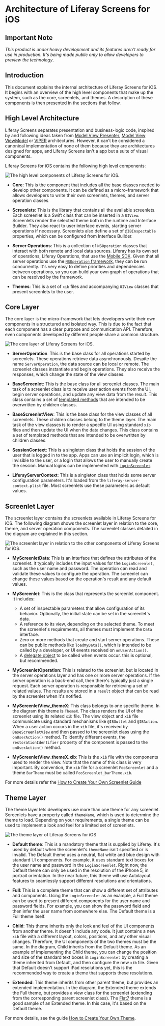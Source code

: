 # Architecture of Liferay Screens for iOS

## Important Note

*This product is under heavy development and its features aren't ready for use in production. It's being made public only to allow developers to preview the technology*.

## Introduction

This document explains the internal architecture of Liferay Screens for iOS. It begins with an overview of the high level components that make up the system, such as the core, screenlets, and themes. A description of these components is then presented in the sections that follow.

## High Level Architecture

Liferay Screens separates presentation and business-logic code, inspired by and following ideas taken from [Model View Presenter](http://en.wikipedia.org/wiki/Model-view-presenter), [Model View ViewModel](http://en.wikipedia.org/wiki/Model_View_ViewModel) or [VIPER](http://www.objc.io/issue-13/viper.html) architectures. However, it can't be considered a canonical implementation of none of them because they are architectures designed for apps, and Liferay Screens isn't a app but a suite of visual components.

Liferay Screens for iOS contains the following high level components:

![The high level components of Liferay Screens for iOS.](http://liferay.github.io/liferay-screens/ios/Library/svg/architecture-components.svg)

- **Core**: This is the component that includes all the base classes needed to develop other components. It can be defined as a micro-framework that allows developers to write their own screenlets, themes, and server operation classes.

- **Screenlets**: This is the library that contains all the available screenlets. Each screenlet is a Swift class that can be inserted in a `UIView`. Screenlets render the selected theme both in the runtime and Interface Builder. They also react to user interface events, starting server operations if necessary. Screenlets also define a set of `@IBInspectable` properties, which can be configured from Interface Builder.

- **Server Operations**: This is a collection of `NSOperation` classes that interact with both remote and local data sources. Liferay has its own set of operations, Liferay Operations, that use the [Mobile SDK](https://dev.liferay.com/develop/tutorials/-/knowledge_base/6-2/invoking-liferay-services-in-your-ios-app). Given that all server operations use the [`NSOperation` framework](https://developer.apple.com/library/mac/documentation/General/Conceptual/ConcurrencyProgrammingGuide/OperationObjects/OperationObjects.html#//apple_ref/doc/uid/TP40008091-CH101-SW1), they can be run concurrently. It's very easy to define priorities and dependencies between operations, so you can build your own graph of operations that can be resolved by the framework.

- **Themes**: This is a set of `xib` files and accompanying `UIView` classes that present screenlets to the user.

## Core Layer
 
The core layer is the micro-framework that lets developers write their own components in a structured and isolated way. This is due to the fact that each component has a clear purpose and communication API. Therefore, even components developed by different people share a common structure.
 
![The core layer of Liferay Screens for iOS.](http://liferay.github.io/liferay-screens/ios/Library/svg/architecture-core.svg)
 
- **ServerOperation**: This is the base class for all operations started by screenlets. These operations retrieve data asynchronously. Despite the name `ServerOperation`, the data source can be local or remote. The screenlet classes instantiate and begin operations. They also receive the responses, which change the state of the view classes.

- **BaseScreenlet**: This is the base class for all screenlet classes. The main task of a screenlet class is to receive user action events from the UI, begin server operations, and update any view data from the result. This class contains a set of [templated methods](http://www.oodesign.com/template-method-pattern.html) that are intended to be overwritten by children classes.

- **BaseScreenletView**: This is the base class for the view classes of all screenlets. These children classes belong to the theme layer. The main task of the view classes is to render a specific UI using standard `xib` files and then update the UI when the data changes. This class contains a set of templated methods that are intended to be overwritten by children classes.

- **SessionContext**: This is a singleton class that holds the session of the user that is logged in to the app. Apps can use an implicit login, which is invisible to the user, or a login that allows the user to manually create the session. Manual logins can be implemented with [`LoginScreenlet`](LoginScreenlet.md).

- **LiferayServerContext**: This is a singleton class that holds some server configuration parameters. It's loaded from the `liferay-server-context.plist` file. Most screenlets use these parameters as default values.

## Screenlet Layer

The screenlet layer contains the screenlets available in Liferay Screens for iOS. The following diagram shows the screenlet layer in relation to the core, theme, and server operation components. The screenlet classes detailed in the diagram are explained in this section.

![The screenlet layer in relation to the other components of Liferay Screens for iOS.](http://liferay.github.io/liferay-screens/ios/Library/svg/architecture-screenlets.svg)

- **MyScreenletData**: This is an interface that defines the attributes of the screenlet. It typically includes the input values for the `LoginScreenlet`, such as the user name and password. The operation can read and validate these values to configure the operation. The screenlet can change these values based on the operation's result and any default values.

- **MyScreenlet**: This is the class that represents the screenlet component. It includes:
	- A set of inspectable parameters that allow configuration of its behavior. Optionally, the initial state can be set in the screenlet's data.
	- A reference to its view, depending on the selected theme. To meet the screenlet's requirements, all themes must implement the `Data` interface.
	- Zero or more methods that create and start server operations. These can be public methods like `loadMyData()`, which is intended to be called by a developer, or UI events received on `onUserAction()`.
	- A [delegate object](https://developer.apple.com/library/ios/documentation/general/conceptual/DevPedia-CocoaCore/Delegation.html) to be called when events occur. this is optional, but recommended.

- **MyScreenletOperation**: This is related to the screenlet, but is located in the server operations layer and has one or more server operations. If the server operation is a back-end call, then there's typically just a single request. Each server operation is responsible for retrieving a set of related values. The results are stored in a `result` object that can be read by the screenlet when it's notified.

- **MyScreenletView_themeX**: This class belongs to one specific theme. In the diagram this theme is `ThemeX`. The class renders the UI of the screenlet using its related `xib` file. The view object and `xib` file communicate using standard mechanisms like `@IBOutlet` and `@IBAction`. When a user action occurs in the `xib` file, it's received by `BaseScreenletView` and then passed to the screenlet class using the `onUserAction()` method. To identify different events, the `restorationIdentifier` property of the component is passed to the `onUserAction()` method.

- **MyScreenletView_themeX.xib**: This is the `xib` file with the components used to render the view. Note that the name of this class is very important. By convention, the `xib` file for a screenlet `FooScreenlet` and a theme `BarTheme` must be called `FooScreenlet_barTheme.xib`.

For more details refer the [How to Create Your Own Screenlet Guide](screenlet_creation.md)
 
## Theme Layer

The theme layer lets developers use more than one theme for any screenlet. Screenlets have a property called `themeName`, which is used to determine the theme to load. Depending on your requirements, a single theme can be used to implement a look and feel for a limited set of screenlets.

![The theme layer of Liferay Screens for iOS](http://liferay.github.io/liferay-screens/ios/Library/svg/architecture-themes.svg)

- **Default theme**: This is a mandatory theme that is supplied by Liferay. It's used by default when the screenlet's `themeName` isn't specified or is invalid. The Default theme uses a neutral, flat white and blue design with standard UI components. For example, it uses standard text boxes for the user name and password in the `LoginScreenlet`. Right now, the Default theme can only be used in the resolution of the iPhone 5, in portrait orientation. In the near future, this theme will use Autolayout features to seamlessly support different resolutions and orientations.

- **Full**: This is a complete theme that can show a different set of attributes and components. Using the `LoginScreenlet` as an example, a Full theme can be used to present different components for the user name and password fields. For example, you can show the password field and then infer the user name from somewhere else. The Default theme is a Full theme itself.

- **Child**: This theme inherits only the look and feel of the UI components from another theme. It doesn't include any code. It just contains a new `xib` file with a different layout, colors, positions, and any other visual changes. Therefore, the UI components of the two themes must be the same. In the diagram, Child inherits from the Default theme. As an example of implementing the Child theme, you can change the position and size of the standard text boxes in `LoginScreenlet` by creating a theme inherited from Default, and then configure the new `xib` file. Given that Default doesn't support iPad resolutions yet, this is the recommended way to create a theme that supports these resolutions.

- **Extended**: This theme inherits from other parent theme, but provides an extended implementation. In the diagram, the Extended theme extends the Full theme, but provides a view class for the screenlet (extending from the corresponding parent screenlet class). The [Flat7](https://github.com/liferay/liferay-screens/tree/master/ios/Library/Themes/Flat7) theme is a good sample of an Extended theme. In this case, it's based on the Default theme.

For more details, see the guide [How to Create Your Own Theme](theme_creation.md).
